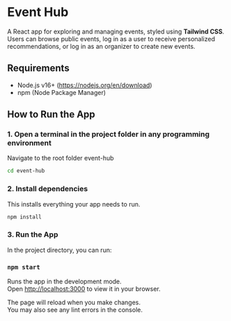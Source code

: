 # Event Hub

A React app for exploring and managing events, styled using **Tailwind CSS**.
Users can browse public events, log in as a user to receive personalized recommendations, or log in as an organizer to create new events.

## Requirements

- Node.js v16+ (https://nodejs.org/en/download)
- npm (Node Package Manager)

## How to Run the App

### 1. Open a terminal in the project folder in any programming environment

Navigate to the root folder event-hub

```bash
cd event-hub
```

### 2. Install dependencies

This installs everything your app needs to run.

```bash
npm install
```

### 3. Run the App

In the project directory, you can run:

### `npm start`

Runs the app in the development mode.\
Open [http://localhost:3000](http://localhost:3000) to view it in your browser.

The page will reload when you make changes.\
You may also see any lint errors in the console.
